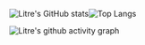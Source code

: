 ![Litre's GitHub stats](https://github-readme-stats.vercel.app/api?username=Litre-WU&show_icons=true&theme=radical)![Top Langs](https://github-readme-stats.vercel.app/api/top-langs/?username=Litre-WU&layout=compact#pic_left)

![Litre's github activity graph](https://github-readme-activity-graph.vercel.app/graph?username=Litre-WU&theme=react-dark)
